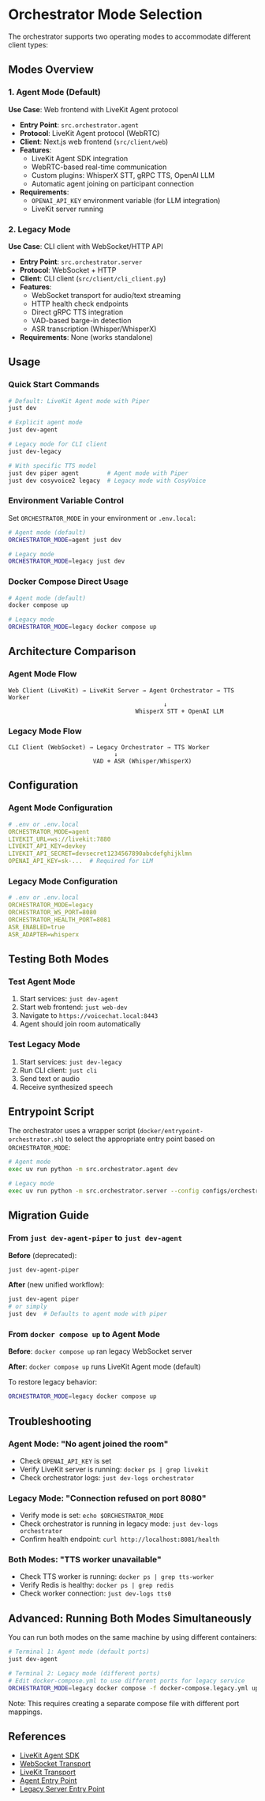 # Orchestrator Mode Selection

The orchestrator supports two operating modes to accommodate different client types:

## Modes Overview

### 1. Agent Mode (Default)
**Use Case**: Web frontend with LiveKit Agent protocol

- **Entry Point**: `src.orchestrator.agent`
- **Protocol**: LiveKit Agent protocol (WebRTC)
- **Client**: Next.js web frontend (`src/client/web`)
- **Features**:
  - LiveKit Agent SDK integration
  - WebRTC-based real-time communication
  - Custom plugins: WhisperX STT, gRPC TTS, OpenAI LLM
  - Automatic agent joining on participant connection
- **Requirements**:
  - `OPENAI_API_KEY` environment variable (for LLM integration)
  - LiveKit server running

### 2. Legacy Mode
**Use Case**: CLI client with WebSocket/HTTP API

- **Entry Point**: `src.orchestrator.server`
- **Protocol**: WebSocket + HTTP
- **Client**: CLI client (`src/client/cli_client.py`)
- **Features**:
  - WebSocket transport for audio/text streaming
  - HTTP health check endpoints
  - Direct gRPC TTS integration
  - VAD-based barge-in detection
  - ASR transcription (Whisper/WhisperX)
- **Requirements**: None (works standalone)

## Usage

### Quick Start Commands

```bash
# Default: LiveKit Agent mode with Piper
just dev

# Explicit agent mode
just dev-agent

# Legacy mode for CLI client
just dev-legacy

# With specific TTS model
just dev piper agent        # Agent mode with Piper
just dev cosyvoice2 legacy  # Legacy mode with CosyVoice
```

### Environment Variable Control

Set `ORCHESTRATOR_MODE` in your environment or `.env.local`:

```bash
# Agent mode (default)
ORCHESTRATOR_MODE=agent just dev

# Legacy mode
ORCHESTRATOR_MODE=legacy just dev
```

### Docker Compose Direct Usage

```bash
# Agent mode (default)
docker compose up

# Legacy mode
ORCHESTRATOR_MODE=legacy docker compose up
```

## Architecture Comparison

### Agent Mode Flow
```
Web Client (LiveKit) → LiveKit Server → Agent Orchestrator → TTS Worker
                                            ↓
                                    WhisperX STT + OpenAI LLM
```

### Legacy Mode Flow
```
CLI Client (WebSocket) → Legacy Orchestrator → TTS Worker
                              ↓
                        VAD + ASR (Whisper/WhisperX)
```

## Configuration

### Agent Mode Configuration
```yaml
# .env or .env.local
ORCHESTRATOR_MODE=agent
LIVEKIT_URL=ws://livekit:7880
LIVEKIT_API_KEY=devkey
LIVEKIT_API_SECRET=devsecret1234567890abcdefghijklmn
OPENAI_API_KEY=sk-...  # Required for LLM
```

### Legacy Mode Configuration
```yaml
# .env or .env.local
ORCHESTRATOR_MODE=legacy
ORCHESTRATOR_WS_PORT=8080
ORCHESTRATOR_HEALTH_PORT=8081
ASR_ENABLED=true
ASR_ADAPTER=whisperx
```

## Testing Both Modes

### Test Agent Mode
1. Start services: `just dev-agent`
2. Start web frontend: `just web-dev`
3. Navigate to `https://voicechat.local:8443`
4. Agent should join room automatically

### Test Legacy Mode
1. Start services: `just dev-legacy`
2. Run CLI client: `just cli`
3. Send text or audio
4. Receive synthesized speech

## Entrypoint Script

The orchestrator uses a wrapper script (`docker/entrypoint-orchestrator.sh`) to select the appropriate entry point based on `ORCHESTRATOR_MODE`:

```bash
# Agent mode
exec uv run python -m src.orchestrator.agent dev

# Legacy mode
exec uv run python -m src.orchestrator.server --config configs/orchestrator.docker.yaml
```

## Migration Guide

### From `just dev-agent-piper` to `just dev-agent`

**Before** (deprecated):
```bash
just dev-agent-piper
```

**After** (new unified workflow):
```bash
just dev-agent piper
# or simply
just dev  # Defaults to agent mode with piper
```

### From `docker compose up` to Agent Mode

**Before**: `docker compose up` ran legacy WebSocket server

**After**: `docker compose up` runs LiveKit Agent mode (default)

To restore legacy behavior:
```bash
ORCHESTRATOR_MODE=legacy docker compose up
```

## Troubleshooting

### Agent Mode: "No agent joined the room"
- Check `OPENAI_API_KEY` is set
- Verify LiveKit server is running: `docker ps | grep livekit`
- Check orchestrator logs: `just dev-logs orchestrator`

### Legacy Mode: "Connection refused on port 8080"
- Verify mode is set: `echo $ORCHESTRATOR_MODE`
- Check orchestrator is running in legacy mode: `just dev-logs orchestrator`
- Confirm health endpoint: `curl http://localhost:8081/health`

### Both Modes: "TTS worker unavailable"
- Check TTS worker is running: `docker ps | grep tts-worker`
- Verify Redis is healthy: `docker ps | grep redis`
- Check worker connection: `just dev-logs tts0`

## Advanced: Running Both Modes Simultaneously

You can run both modes on the same machine by using different containers:

```bash
# Terminal 1: Agent mode (default ports)
just dev-agent

# Terminal 2: Legacy mode (different ports)
# Edit docker-compose.yml to use different ports for legacy service
ORCHESTRATOR_MODE=legacy docker compose -f docker-compose.legacy.yml up
```

Note: This requires creating a separate compose file with different port mappings.

## References

- [LiveKit Agent SDK](https://docs.livekit.io/agents/)
- [WebSocket Transport](../src/orchestrator/transport/websocket_transport.py)
- [LiveKit Transport](../src/orchestrator/transport/livekit_transport.py)
- [Agent Entry Point](../src/orchestrator/agent.py)
- [Legacy Server Entry Point](../src/orchestrator/server.py)
